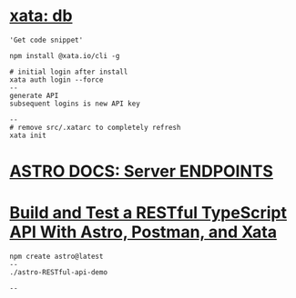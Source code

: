 
# [xata: db](https://app.xata.io/workspaces/heidless-s-workspace-6ke268/dbs/h-job-board:eu-west-1/branches/main/tables/posts)
```
'Get code snippet'

npm install @xata.io/cli -g 

# initial login after install
xata auth login --force
--
generate API
subsequent logins is new API key

--
# remove src/.xatarc to completely refresh
xata init 

```

# [ASTRO DOCS: Server ENDPOINTS](https://docs.astro.build/en/guides/endpoints/)


# [Build and Test a RESTful TypeScript API With Astro, Postman, and Xata](https://www.youtube.com/watch?v=2Mo3q_7NfCY)
```
npm create astro@latest
--
./astro-RESTful-api-demo

--



```


